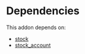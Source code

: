 # Dependencies

This addon depends on:

- [stock](../../odoo-bringout-oca-ocb-stock)
- [stock_account](../../odoo-bringout-oca-ocb-stock_account)
